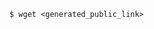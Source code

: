 <!-- usedin: [ _includes/_inlines/Tutorials/common/1970-09-26-manage-backups] - layout:code post: 1970-09-26-manage-backups_3.-command-line -->

```
$ wget <generated_public_link>
```
